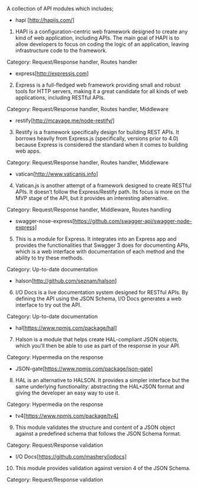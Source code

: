 A collection of API modules which includes;

- hapi [http://hapijs.com/]

1. HAPI is a configuration-centric web framework designed to create any kind of web application, including APIs. The main goal of HAPI is to allow developers to focus on coding the logic of an application, leaving infrastructure code to the framework.

Category: Request/Response handler, Routes handler

- express[http://expressjs.com]

2. Express is a full-fledged web framework providing small and robust tools for HTTP servers, making it a great candidate for all kinds of web applications, including RESTful APIs.

Category: Request/Response handler, Routes handler, Middleware

- restify[http://mcavage.me/node-restify/]

3. Restify is a framework specifically design for building REST APIs. It borrows heavily from Express.js (specifically, versions prior to 4.0) because Express is considered the standard when it comes to building web apps.

Category: Request/Response handler, Routes handler, Middleware

- vatican[http://www.vaticanjs.info]

4. Vatican.js is another attempt of a framework designed to create RESTful APIs. It doesn’t follow the Express/Restify path. Its focus is more on the MVP stage of the API, but it provides an interesting alternative.

Category: Request/Response handler, Middleware, Routes handling

- swagger-nose-express[https://github.com/swagger-api/swagger-node-express]

5. This is a module for Express. It integrates into an Express app and provides the functionalities that Swagger 3 does for documenting APIs, which is a web interface with documentation of each method and the ability to try these methods.




Category: Up-to-date documentation

- halson[http://github.com/seznam/halson]

6. I/O Docs is a live documentation system designed for RESTful APIs. By defining the API using the JSON Schema, I/O Docs generates a web interface to try out the API.

Category: Up-to-date documentation

- hal[https://www.npmjs.com/package/hal]

7. Halson is a module that helps create HAL-compliant JSON objects, which you’ll then be able to use as part of the response in your API.

Category: Hypermedia on the response

- JSON-gate[https://www.npmjs.com/package/json-gate]

8. HAL is an alternative to HALSON. It provides a simpler interface but the same underlying functionality: abstracting the HAL+JSON format and giving the developer an easy way to use it.

Category: Hypermedia on the response

- tv4[https://www.npmjs.com/package/tv4]

9. This module validates the structure and content of a JSON object against a predefined schema that follows the JSON Schema format.

Category: Request/Response validation

- I/O Docs[https://github.com/mashery/iodocs]

10. This module provides validation against version 4 of the JSON Schema.

Category: Request/Response validation
